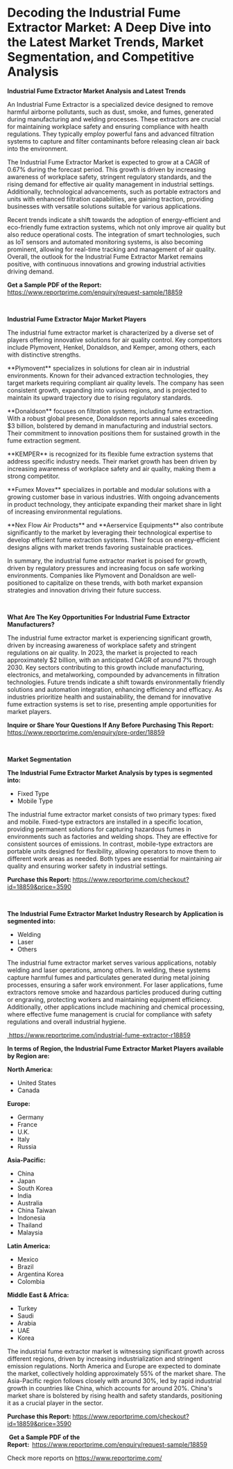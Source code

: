 <p><h1>Decoding the Industrial Fume Extractor Market: A Deep Dive into the Latest Market Trends, Market Segmentation, and Competitive Analysis</h1></p><p><strong>Industrial Fume Extractor Market Analysis and Latest Trends</strong></p>
<p><p>An Industrial Fume Extractor is a specialized device designed to remove harmful airborne pollutants, such as dust, smoke, and fumes, generated during manufacturing and welding processes. These extractors are crucial for maintaining workplace safety and ensuring compliance with health regulations. They typically employ powerful fans and advanced filtration systems to capture and filter contaminants before releasing clean air back into the environment.</p><p>The Industrial Fume Extractor Market is expected to grow at a CAGR of 0.67% during the forecast period. This growth is driven by increasing awareness of workplace safety, stringent regulatory standards, and the rising demand for effective air quality management in industrial settings. Additionally, technological advancements, such as portable extractors and units with enhanced filtration capabilities, are gaining traction, providing businesses with versatile solutions suitable for various applications.</p><p>Recent trends indicate a shift towards the adoption of energy-efficient and eco-friendly fume extraction systems, which not only improve air quality but also reduce operational costs. The integration of smart technologies, such as IoT sensors and automated monitoring systems, is also becoming prominent, allowing for real-time tracking and management of air quality. Overall, the outlook for the Industrial Fume Extractor Market remains positive, with continuous innovations and growing industrial activities driving demand.</p></p>
<p><strong>Get a Sample PDF of the Report:&nbsp;</strong> <a href="https://www.reportprime.com/enquiry/request-sample/18859?utm_campaign=2669&utm_medium=2&utm_source=Github&utm_content=ia&utm_term=19032025&utm_id=industrial-fume-extractor">https://www.reportprime.com/enquiry/request-sample/18859</a></p>
<p>&nbsp;</p>
<p><strong>Industrial Fume Extractor Major Market Players</strong></p>
<p><p>The industrial fume extractor market is characterized by a diverse set of players offering innovative solutions for air quality control. Key competitors include Plymovent, Henkel, Donaldson, and Kemper, among others, each with distinctive strengths.</p><p>**Plymovent** specializes in solutions for clean air in industrial environments. Known for their advanced extraction technologies, they target markets requiring compliant air quality levels. The company has seen consistent growth, expanding into various regions, and is projected to maintain its upward trajectory due to rising regulatory standards.</p><p>**Donaldson** focuses on filtration systems, including fume extraction. With a robust global presence, Donaldson reports annual sales exceeding $3 billion, bolstered by demand in manufacturing and industrial sectors. Their commitment to innovation positions them for sustained growth in the fume extraction segment.</p><p>**KEMPER** is recognized for its flexible fume extraction systems that address specific industry needs. Their market growth has been driven by increasing awareness of workplace safety and air quality, making them a strong competitor.</p><p>**Fumex Movex** specializes in portable and modular solutions with a growing customer base in various industries. With ongoing advancements in product technology, they anticipate expanding their market share in light of increasing environmental regulations.</p><p>**Nex Flow Air Products** and **Aerservice Equipments** also contribute significantly to the market by leveraging their technological expertise to develop efficient fume extraction systems. Their focus on energy-efficient designs aligns with market trends favoring sustainable practices.</p><p>In summary, the industrial fume extractor market is poised for growth, driven by regulatory pressures and increasing focus on safe working environments. Companies like Plymovent and Donaldson are well-positioned to capitalize on these trends, with both market expansion strategies and innovation driving their future success.</p></p>
<p>&nbsp;</p>
<p><strong>What Are The Key Opportunities For Industrial Fume Extractor Manufacturers?</strong></p>
<p><p>The industrial fume extractor market is experiencing significant growth, driven by increasing awareness of workplace safety and stringent regulations on air quality. In 2023, the market is projected to reach approximately $2 billion, with an anticipated CAGR of around 7% through 2030. Key sectors contributing to this growth include manufacturing, electronics, and metalworking, compounded by advancements in filtration technologies. Future trends indicate a shift towards environmentally friendly solutions and automation integration, enhancing efficiency and efficacy. As industries prioritize health and sustainability, the demand for innovative fume extraction systems is set to rise, presenting ample opportunities for market players.</p></p>
<p><strong>Inquire or Share Your Questions If Any Before Purchasing This Report:</strong> <a href="https://www.reportprime.com/enquiry/pre-order/18859?utm_campaign=2669&utm_medium=2&utm_source=Github&utm_content=ia&utm_term=19032025&utm_id=industrial-fume-extractor">https://www.reportprime.com/enquiry/pre-order/18859</a></p>
<p>&nbsp;</p>
<p><strong>Market Segmentation</strong></p>
<p><strong>The Industrial Fume Extractor Market Analysis by types is segmented into:</strong></p>
<p><ul><li>Fixed Type</li><li>Mobile Type</li></ul></p>
<p><p>The industrial fume extractor market consists of two primary types: fixed and mobile. Fixed-type extractors are installed in a specific location, providing permanent solutions for capturing hazardous fumes in environments such as factories and welding shops. They are effective for consistent sources of emissions. In contrast, mobile-type extractors are portable units designed for flexibility, allowing operators to move them to different work areas as needed. Both types are essential for maintaining air quality and ensuring worker safety in industrial settings.</p></p>
<p><strong>Purchase this Report:&nbsp;</strong><a href="https://www.reportprime.com/checkout?id=18859&price=3590&utm_campaign=2669&utm_medium=2&utm_source=Github&utm_content=ia&utm_term=19032025&utm_id=industrial-fume-extractor">https://www.reportprime.com/checkout?id=18859&price=3590</a></p>
<p>&nbsp;</p>
<p><strong>The Industrial Fume Extractor Market Industry Research by Application is segmented into:</strong></p>
<p><ul><li>Welding</li><li>Laser</li><li>Others</li></ul></p>
<p><p>The industrial fume extractor market serves various applications, notably welding and laser operations, among others. In welding, these systems capture harmful fumes and particulates generated during metal joining processes, ensuring a safer work environment. For laser applications, fume extractors remove smoke and hazardous particles produced during cutting or engraving, protecting workers and maintaining equipment efficiency. Additionally, other applications include machining and chemical processing, where effective fume management is crucial for compliance with safety regulations and overall industrial hygiene.</p></p>
<p><a href="https://www.reportprime.com/industrial-fume-extractor-r18859?utm_campaign=2669&utm_medium=2&utm_source=Github&utm_content=ia&utm_term=19032025&utm_id=industrial-fume-extractor">&nbsp;https://www.reportprime.com/industrial-fume-extractor-r18859</a></p>
<p><strong>In terms of Region, the Industrial Fume Extractor Market Players available by Region are:</strong></p>
<p>
    <p> <strong> North America: </strong>
        <ul>
            <li>United States</li>
            <li>Canada</li>
        </ul>
        </p> 
    <p> <strong> Europe: </strong>
        <ul>
            <li>Germany</li>
            <li>France</li>
            <li>U.K.</li>
            <li>Italy</li>
            <li>Russia</li>
        </ul>
        </p> 
    <p> <strong> Asia-Pacific: </strong>
        <ul>
            <li>China</li>
            <li>Japan</li>
            <li>South Korea</li>
            <li>India</li>
            <li>Australia</li>
            <li>China Taiwan</li>
            <li>Indonesia</li>
            <li>Thailand</li>
            <li>Malaysia</li>
        </ul>
        </p> 
    <p> <strong> Latin America: </strong>
        <ul>
            <li>Mexico</li>
            <li>Brazil</li>
            <li>Argentina Korea</li>
            <li>Colombia</li>
        </ul>
        </p> 
    <p> <strong> Middle East & Africa: </strong>
        <ul>
            <li>Turkey</li>
            <li>Saudi</li>
            <li>Arabia</li>
            <li>UAE</li>
            <li>Korea</li>
        </ul>
    </p>
    </p>
<p><p>The industrial fume extractor market is witnessing significant growth across different regions, driven by increasing industrialization and stringent emission regulations. North America and Europe are expected to dominate the market, collectively holding approximately 55% of the market share. The Asia-Pacific region follows closely with around 30%, led by rapid industrial growth in countries like China, which accounts for around 20%. China's market share is bolstered by rising health and safety standards, positioning it as a crucial player in the sector.</p></p>
<p><strong>Purchase this Report: </strong><a href="https://www.reportprime.com/checkout?id=18859&price=3590&utm_campaign=2669&utm_medium=2&utm_source=Github&utm_content=ia&utm_term=19032025&utm_id=industrial-fume-extractor">https://www.reportprime.com/checkout?id=18859&price=3590</a></p>
<p>&nbsp;<strong>Get a Sample PDF of the Report:&nbsp;&nbsp;</strong><a href="https://www.reportprime.com/enquiry/request-sample/18859?utm_campaign=2669&utm_medium=2&utm_source=Github&utm_content=ia&utm_term=19032025&utm_id=industrial-fume-extractor">https://www.reportprime.com/enquiry/request-sample/18859</a></p>
<p><strong></strong></p>
<p>Check more reports on <a href="https://www.reportprime.com/?utm_campaign=2669&utm_medium=2&utm_source=Github&utm_content=ia&utm_term=19032025&utm_id=industrial-fume-extractor">https://www.reportprime.com/</a></p>